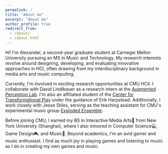 ```yaml
---
permalink: /
title: "About me"
excerpt: "About me"
author_profile: true
redirect_from: 
  - /about/
  - /about.html
---
```


Hi! I'm Alexander, a second-year graduate student at Carnegie Mellon University pursuing an MS in Music and Technology. My research interests revolve around designing, developing, and evaluating innovative approaches in HCI, often drawing from my interdisciplinary background in media arts and music computing.

Currently, I'm involved in exciting research opportunities at CMU HCII. I collaborate with David Lindlbauer as a research intern at the [Augmented Perception Lab](https://augmented-perception.org/). I'm also an affiliated student of the [Center for Transformational Play](https://www.cmu.edu/ctp/index.html) under the guidance of Erik Harpstead. Additionally, I work closely with Jesse Stiles, serving as the teaching assistant for CMU's experimental music group [Exploded Ensemble](https://www.explodedensemble.org/).

Before joining CMU, I earned my BS in Interactive Media Arts🎨 from New York University (Shanghai), where I also minored in Computer Science💻, Game Design🎮, and Music🎼. Beyond academics, I'm an avid gamer and music enthusiast. I find as much joy in playing games and listening to music as I do in creating my own games and music.
